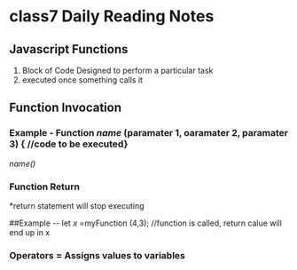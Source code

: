 # class7 Daily Reading Notes

## Javascript Functions

1. Block of Code Designed to perform a particular task
2. executed once something calls it 

## Function Invocation

### Example - Function *name* (paramater 1, oaramater 2, paramater 3) { //code to be executed}
*name()*

  
### Function Return
*return statement will stop executing

##Example --  let *x* =myFunction (4,3); //function is called, return calue will end up in x
  
### Operators = Assigns values to variables
  
  
  
 
